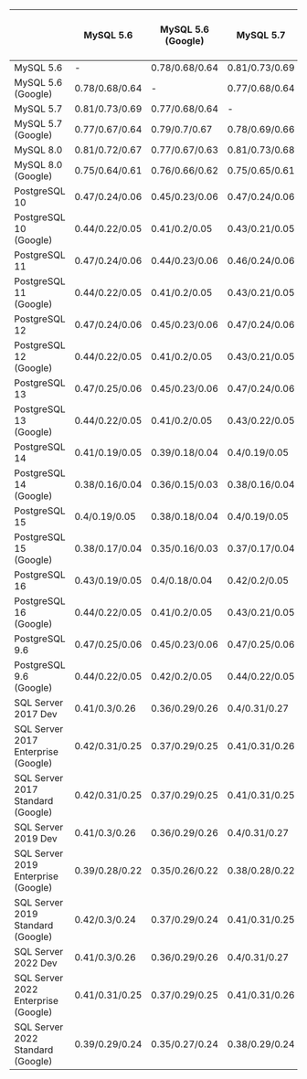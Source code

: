 | |MySQL 5.6|MySQL 5.6 (Google)|MySQL 5.7|MySQL 5.7 (Google)|MySQL 8.0|MySQL 8.0 (Google)|PostgreSQL 10|PostgreSQL 10 (Google)|PostgreSQL 11|PostgreSQL 11 (Google)|PostgreSQL 12|PostgreSQL 12 (Google)|PostgreSQL 13|PostgreSQL 13 (Google)|PostgreSQL 14|PostgreSQL 14 (Google)|PostgreSQL 15|PostgreSQL 15 (Google)|PostgreSQL 16|PostgreSQL 16 (Google)|PostgreSQL 9.6|PostgreSQL 9.6 (Google)|SQL Server 2017 Dev|SQL Server 2017 Enterprise (Google)|SQL Server 2017 Standard (Google)|SQL Server 2019 Dev|SQL Server 2019 Enterprise (Google)|SQL Server 2019 Standard (Google)|SQL Server 2022 Dev|SQL Server 2022 Enterprise (Google)|SQL Server 2022 Standard (Google)|
|---|---|---|---|---|---|---|---|---|---|---|---|---|---|---|---|---|---|---|---|---|---|---|---|---|---|---|---|---|---|---|---|
| MySQL 5.6 | - | 0.78/0.68/0.64 | 0.81/0.73/0.69 | 0.77/0.67/0.64 | 0.81/0.72/0.67 | 0.75/0.64/0.61 | 0.47/0.24/0.06 | 0.44/0.22/0.05 | 0.47/0.24/0.06 | 0.44/0.22/0.05 | 0.47/0.24/0.06 | 0.44/0.22/0.05 | 0.47/0.25/0.06 | 0.44/0.22/0.05 | 0.41/0.19/0.05 | 0.38/0.16/0.04 | 0.4/0.19/0.05 | 0.38/0.17/0.04 | 0.43/0.19/0.05 | 0.44/0.22/0.05 | 0.47/0.25/0.06 | 0.44/0.22/0.05 | 0.41/0.3/0.26 | 0.42/0.31/0.25 | 0.42/0.31/0.25 | 0.41/0.3/0.26 | 0.39/0.28/0.22 | 0.42/0.3/0.24 | 0.41/0.3/0.26 | 0.41/0.31/0.25 | 0.39/0.29/0.24 |
| MySQL 5.6 (Google) | 0.78/0.68/0.64 | - | 0.77/0.68/0.64 | 0.79/0.7/0.67 | 0.77/0.67/0.63 | 0.76/0.66/0.62 | 0.45/0.23/0.06 | 0.41/0.2/0.05 | 0.44/0.23/0.06 | 0.41/0.2/0.05 | 0.45/0.23/0.06 | 0.41/0.2/0.05 | 0.45/0.23/0.06 | 0.41/0.2/0.05 | 0.39/0.18/0.04 | 0.36/0.15/0.03 | 0.38/0.18/0.04 | 0.35/0.16/0.03 | 0.4/0.18/0.04 | 0.41/0.2/0.05 | 0.45/0.23/0.06 | 0.42/0.2/0.05 | 0.36/0.29/0.26 | 0.37/0.29/0.25 | 0.37/0.29/0.25 | 0.36/0.29/0.26 | 0.35/0.26/0.22 | 0.37/0.29/0.24 | 0.36/0.29/0.26 | 0.37/0.29/0.25 | 0.35/0.27/0.24 |
| MySQL 5.7 | 0.81/0.73/0.69 | 0.77/0.68/0.64 | - | 0.78/0.69/0.66 | 0.81/0.73/0.68 | 0.75/0.65/0.61 | 0.47/0.24/0.06 | 0.43/0.21/0.05 | 0.46/0.24/0.06 | 0.43/0.21/0.05 | 0.47/0.24/0.06 | 0.43/0.21/0.05 | 0.47/0.24/0.06 | 0.43/0.22/0.05 | 0.4/0.19/0.05 | 0.38/0.16/0.04 | 0.4/0.19/0.05 | 0.37/0.17/0.04 | 0.42/0.2/0.05 | 0.43/0.21/0.05 | 0.47/0.25/0.06 | 0.44/0.22/0.05 | 0.4/0.31/0.27 | 0.41/0.31/0.26 | 0.41/0.31/0.25 | 0.4/0.31/0.27 | 0.38/0.28/0.22 | 0.41/0.31/0.25 | 0.4/0.31/0.27 | 0.41/0.31/0.26 | 0.38/0.29/0.24 |
| MySQL 5.7 (Google) | 0.77/0.67/0.64 | 0.79/0.7/0.67 | 0.78/0.69/0.66 | - | 0.76/0.67/0.63 | 0.76/0.65/0.62 | 0.44/0.23/0.06 | 0.41/0.2/0.05 | 0.43/0.23/0.06 | 0.41/0.2/0.05 | 0.44/0.23/0.06 | 0.41/0.2/0.05 | 0.44/0.23/0.06 | 0.41/0.2/0.05 | 0.38/0.18/0.04 | 0.35/0.15/0.03 | 0.38/0.18/0.04 | 0.35/0.16/0.03 | 0.4/0.18/0.04 | 0.41/0.2/0.05 | 0.44/0.23/0.06 | 0.41/0.2/0.05 | 0.36/0.28/0.26 | 0.37/0.29/0.25 | 0.37/0.29/0.25 | 0.36/0.28/0.26 | 0.34/0.26/0.22 | 0.37/0.28/0.24 | 0.36/0.28/0.26 | 0.37/0.29/0.25 | 0.35/0.27/0.24 |
| MySQL 8.0 | 0.81/0.72/0.67 | 0.77/0.67/0.63 | 0.81/0.73/0.68 | 0.76/0.67/0.63 | - | 0.76/0.66/0.63 | 0.47/0.25/0.06 | 0.43/0.22/0.05 | 0.46/0.24/0.06 | 0.43/0.21/0.05 | 0.47/0.24/0.06 | 0.43/0.21/0.05 | 0.47/0.24/0.06 | 0.43/0.22/0.05 | 0.41/0.19/0.05 | 0.38/0.16/0.04 | 0.4/0.19/0.05 | 0.37/0.17/0.04 | 0.42/0.19/0.05 | 0.43/0.22/0.05 | 0.46/0.25/0.06 | 0.43/0.22/0.05 | 0.39/0.3/0.26 | 0.41/0.31/0.25 | 0.41/0.3/0.25 | 0.39/0.3/0.26 | 0.38/0.27/0.22 | 0.4/0.3/0.25 | 0.39/0.3/0.26 | 0.41/0.3/0.25 | 0.38/0.29/0.24 |
| MySQL 8.0 (Google) | 0.75/0.64/0.61 | 0.76/0.66/0.62 | 0.75/0.65/0.61 | 0.76/0.65/0.62 | 0.76/0.66/0.63 | - | 0.43/0.23/0.06 | 0.4/0.2/0.05 | 0.42/0.23/0.06 | 0.4/0.2/0.05 | 0.43/0.23/0.06 | 0.4/0.2/0.05 | 0.43/0.23/0.06 | 0.4/0.2/0.05 | 0.37/0.18/0.04 | 0.34/0.15/0.03 | 0.37/0.18/0.04 | 0.34/0.16/0.03 | 0.39/0.19/0.04 | 0.4/0.2/0.05 | 0.42/0.23/0.06 | 0.4/0.2/0.05 | 0.33/0.27/0.27 | 0.35/0.28/0.26 | 0.35/0.28/0.26 | 0.33/0.27/0.27 | 0.32/0.25/0.23 | 0.34/0.27/0.26 | 0.33/0.27/0.27 | 0.34/0.28/0.26 | 0.33/0.27/0.25 |
| PostgreSQL 10 | 0.47/0.24/0.06 | 0.45/0.23/0.06 | 0.47/0.24/0.06 | 0.44/0.23/0.06 | 0.47/0.25/0.06 | 0.43/0.23/0.06 | - | 0.84/0.74/0.66 | 0.93/0.86/0.81 | 0.84/0.73/0.65 | 0.93/0.85/0.8 | 0.83/0.73/0.65 | 0.92/0.85/0.8 | 0.83/0.73/0.65 | 0.74/0.58/0.53 | 0.66/0.48/0.39 | 0.74/0.58/0.53 | 0.66/0.48/0.4 | 0.75/0.58/0.52 | 0.84/0.73/0.65 | 0.92/0.85/0.8 | 0.84/0.73/0.65 | 0.36/0.18/0.01 | 0.36/0.18/0.01 | 0.35/0.18/0.01 | 0.36/0.18/0.01 | 0.33/0.16/0.01 | 0.35/0.18/0.01 | 0.36/0.18/0.01 | 0.35/0.17/0.01 | 0.35/0.17/0.01 |
| PostgreSQL 10 (Google) | 0.44/0.22/0.05 | 0.41/0.2/0.05 | 0.43/0.21/0.05 | 0.41/0.2/0.05 | 0.43/0.22/0.05 | 0.4/0.2/0.05 | 0.84/0.74/0.66 | - | 0.83/0.73/0.65 | 0.96/0.93/0.91 | 0.83/0.73/0.65 | 0.96/0.93/0.91 | 0.83/0.73/0.65 | 0.96/0.93/0.91 | 0.67/0.5/0.43 | 0.74/0.59/0.54 | 0.67/0.5/0.43 | 0.74/0.6/0.55 | 0.68/0.51/0.43 | 0.96/0.92/0.9 | 0.84/0.74/0.66 | 0.96/0.93/0.91 | 0.33/0.15/0.01 | 0.32/0.15/0.01 | 0.32/0.15/0.01 | 0.33/0.15/0.01 | 0.3/0.14/0.01 | 0.32/0.15/0.02 | 0.32/0.15/0.01 | 0.32/0.15/0.01 | 0.32/0.15/0.01 |
| PostgreSQL 11 | 0.47/0.24/0.06 | 0.44/0.23/0.06 | 0.46/0.24/0.06 | 0.43/0.23/0.06 | 0.46/0.24/0.06 | 0.42/0.23/0.06 | 0.93/0.86/0.81 | 0.83/0.73/0.65 | - | 0.83/0.73/0.65 | 0.92/0.85/0.81 | 0.83/0.73/0.65 | 0.93/0.86/0.81 | 0.83/0.73/0.65 | 0.73/0.58/0.53 | 0.66/0.47/0.39 | 0.73/0.58/0.53 | 0.65/0.48/0.4 | 0.74/0.58/0.52 | 0.83/0.73/0.65 | 0.91/0.85/0.81 | 0.83/0.73/0.65 | 0.36/0.18/0.01 | 0.35/0.18/0.01 | 0.35/0.17/0.01 | 0.36/0.18/0.01 | 0.33/0.16/0.01 | 0.35/0.18/0.01 | 0.36/0.18/0.01 | 0.35/0.17/0.01 | 0.35/0.17/0.01 |
| PostgreSQL 11 (Google) | 0.44/0.22/0.05 | 0.41/0.2/0.05 | 0.43/0.21/0.05 | 0.41/0.2/0.05 | 0.43/0.21/0.05 | 0.4/0.2/0.05 | 0.84/0.73/0.65 | 0.96/0.93/0.91 | 0.83/0.73/0.65 | - | 0.83/0.73/0.65 | 0.96/0.93/0.91 | 0.83/0.73/0.65 | 0.96/0.93/0.91 | 0.67/0.5/0.43 | 0.74/0.59/0.54 | 0.67/0.5/0.43 | 0.74/0.6/0.55 | 0.68/0.51/0.43 | 0.96/0.92/0.9 | 0.84/0.74/0.66 | 0.96/0.92/0.9 | 0.32/0.15/0.01 | 0.32/0.15/0.01 | 0.32/0.15/0.01 | 0.33/0.15/0.01 | 0.3/0.14/0.01 | 0.32/0.15/0.02 | 0.32/0.15/0.01 | 0.32/0.15/0.01 | 0.31/0.15/0.01 |
| PostgreSQL 12 | 0.47/0.24/0.06 | 0.45/0.23/0.06 | 0.47/0.24/0.06 | 0.44/0.23/0.06 | 0.47/0.24/0.06 | 0.43/0.23/0.06 | 0.93/0.85/0.8 | 0.83/0.73/0.65 | 0.92/0.85/0.81 | 0.83/0.73/0.65 | - | 0.83/0.74/0.66 | 0.92/0.86/0.81 | 0.83/0.73/0.65 | 0.74/0.58/0.53 | 0.66/0.47/0.39 | 0.73/0.58/0.53 | 0.66/0.48/0.4 | 0.74/0.58/0.53 | 0.83/0.73/0.65 | 0.91/0.85/0.8 | 0.83/0.73/0.65 | 0.36/0.18/0.01 | 0.36/0.18/0.01 | 0.35/0.18/0.01 | 0.36/0.18/0.01 | 0.33/0.16/0.01 | 0.35/0.18/0.01 | 0.36/0.18/0.01 | 0.35/0.17/0.01 | 0.35/0.17/0.01 |
| PostgreSQL 12 (Google) | 0.44/0.22/0.05 | 0.41/0.2/0.05 | 0.43/0.21/0.05 | 0.41/0.2/0.05 | 0.43/0.21/0.05 | 0.4/0.2/0.05 | 0.83/0.73/0.65 | 0.96/0.93/0.91 | 0.83/0.73/0.65 | 0.96/0.93/0.91 | 0.83/0.74/0.66 | - | 0.83/0.73/0.65 | 0.95/0.93/0.91 | 0.67/0.5/0.43 | 0.74/0.59/0.54 | 0.67/0.5/0.43 | 0.74/0.6/0.55 | 0.68/0.51/0.43 | 0.96/0.92/0.9 | 0.84/0.74/0.66 | 0.96/0.92/0.9 | 0.33/0.15/0.01 | 0.32/0.15/0.01 | 0.32/0.15/0.01 | 0.33/0.15/0.01 | 0.3/0.14/0.01 | 0.32/0.15/0.02 | 0.32/0.15/0.01 | 0.32/0.15/0.01 | 0.31/0.15/0.01 |
| PostgreSQL 13 | 0.47/0.25/0.06 | 0.45/0.23/0.06 | 0.47/0.24/0.06 | 0.44/0.23/0.06 | 0.47/0.24/0.06 | 0.43/0.23/0.06 | 0.92/0.85/0.8 | 0.83/0.73/0.65 | 0.93/0.86/0.81 | 0.83/0.73/0.65 | 0.92/0.86/0.81 | 0.83/0.73/0.65 | - | 0.84/0.74/0.66 | 0.74/0.58/0.53 | 0.66/0.47/0.39 | 0.73/0.58/0.53 | 0.66/0.48/0.4 | 0.75/0.58/0.53 | 0.83/0.73/0.65 | 0.91/0.85/0.81 | 0.83/0.73/0.65 | 0.36/0.18/0.01 | 0.36/0.18/0.01 | 0.35/0.18/0.01 | 0.36/0.18/0.01 | 0.33/0.16/0.01 | 0.35/0.18/0.01 | 0.36/0.18/0.01 | 0.35/0.17/0.01 | 0.35/0.17/0.01 |
| PostgreSQL 13 (Google) | 0.44/0.22/0.05 | 0.41/0.2/0.05 | 0.43/0.22/0.05 | 0.41/0.2/0.05 | 0.43/0.22/0.05 | 0.4/0.2/0.05 | 0.83/0.73/0.65 | 0.96/0.93/0.91 | 0.83/0.73/0.65 | 0.96/0.93/0.91 | 0.83/0.73/0.65 | 0.95/0.93/0.91 | 0.84/0.74/0.66 | - | 0.67/0.5/0.43 | 0.75/0.59/0.55 | 0.67/0.5/0.43 | 0.74/0.6/0.55 | 0.68/0.51/0.43 | 0.96/0.93/0.9 | 0.83/0.74/0.66 | 0.96/0.93/0.9 | 0.32/0.15/0.01 | 0.32/0.15/0.01 | 0.32/0.15/0.01 | 0.33/0.15/0.01 | 0.3/0.14/0.01 | 0.32/0.15/0.02 | 0.32/0.15/0.01 | 0.32/0.15/0.01 | 0.31/0.15/0.01 |
| PostgreSQL 14 | 0.41/0.19/0.05 | 0.39/0.18/0.04 | 0.4/0.19/0.05 | 0.38/0.18/0.04 | 0.41/0.19/0.05 | 0.37/0.18/0.04 | 0.74/0.58/0.53 | 0.67/0.5/0.43 | 0.73/0.58/0.53 | 0.67/0.5/0.43 | 0.74/0.58/0.53 | 0.67/0.5/0.43 | 0.74/0.58/0.53 | 0.67/0.5/0.43 | - | 0.63/0.42/0.36 | 0.69/0.5/0.45 | 0.62/0.43/0.36 | 0.71/0.5/0.45 | 0.67/0.5/0.43 | 0.73/0.58/0.53 | 0.67/0.5/0.43 | 0.33/0.15/0.01 | 0.33/0.15/0.01 | 0.33/0.15/0.01 | 0.33/0.15/0.01 | 0.3/0.13/0.01 | 0.32/0.15/0.01 | 0.33/0.15/0.01 | 0.32/0.15/0.01 | 0.32/0.15/0.01 |
| PostgreSQL 14 (Google) | 0.38/0.16/0.04 | 0.36/0.15/0.03 | 0.38/0.16/0.04 | 0.35/0.15/0.03 | 0.38/0.16/0.04 | 0.34/0.15/0.03 | 0.66/0.48/0.39 | 0.74/0.59/0.54 | 0.66/0.47/0.39 | 0.74/0.59/0.54 | 0.66/0.47/0.39 | 0.74/0.59/0.54 | 0.66/0.47/0.39 | 0.75/0.59/0.55 | 0.63/0.42/0.36 | - | 0.62/0.42/0.36 | 0.67/0.48/0.43 | 0.64/0.42/0.35 | 0.74/0.59/0.54 | 0.66/0.48/0.4 | 0.74/0.59/0.54 | 0.3/0.13/0.01 | 0.3/0.13/0.01 | 0.3/0.13/0.01 | 0.3/0.13/0.01 | 0.28/0.11/0.01 | 0.3/0.13/0.01 | 0.3/0.13/0.01 | 0.29/0.13/0.01 | 0.29/0.12/0.01 |
| PostgreSQL 15 | 0.4/0.19/0.05 | 0.38/0.18/0.04 | 0.4/0.19/0.05 | 0.38/0.18/0.04 | 0.4/0.19/0.05 | 0.37/0.18/0.04 | 0.74/0.58/0.53 | 0.67/0.5/0.43 | 0.73/0.58/0.53 | 0.67/0.5/0.43 | 0.73/0.58/0.53 | 0.67/0.5/0.43 | 0.73/0.58/0.53 | 0.67/0.5/0.43 | 0.69/0.5/0.45 | 0.62/0.42/0.36 | - | 0.63/0.43/0.36 | 0.69/0.5/0.45 | 0.67/0.5/0.43 | 0.73/0.57/0.53 | 0.67/0.5/0.43 | 0.33/0.15/0.01 | 0.33/0.15/0.01 | 0.33/0.15/0.01 | 0.33/0.15/0.01 | 0.31/0.13/0.01 | 0.32/0.15/0.01 | 0.33/0.15/0.01 | 0.33/0.15/0.01 | 0.32/0.15/0.01 |
| PostgreSQL 15 (Google) | 0.38/0.17/0.04 | 0.35/0.16/0.03 | 0.37/0.17/0.04 | 0.35/0.16/0.03 | 0.37/0.17/0.04 | 0.34/0.16/0.03 | 0.66/0.48/0.4 | 0.74/0.6/0.55 | 0.65/0.48/0.4 | 0.74/0.6/0.55 | 0.66/0.48/0.4 | 0.74/0.6/0.55 | 0.66/0.48/0.4 | 0.74/0.6/0.55 | 0.62/0.43/0.36 | 0.67/0.48/0.43 | 0.63/0.43/0.36 | - | 0.65/0.43/0.36 | 0.74/0.6/0.55 | 0.66/0.49/0.41 | 0.74/0.6/0.55 | 0.29/0.13/0.01 | 0.3/0.13/0.01 | 0.29/0.13/0.01 | 0.3/0.13/0.01 | 0.28/0.12/0.01 | 0.29/0.13/0.01 | 0.3/0.13/0.01 | 0.29/0.13/0.01 | 0.29/0.13/0.01 |
| PostgreSQL 16 | 0.43/0.19/0.05 | 0.4/0.18/0.04 | 0.42/0.2/0.05 | 0.4/0.18/0.04 | 0.42/0.19/0.05 | 0.39/0.19/0.04 | 0.75/0.58/0.52 | 0.68/0.51/0.43 | 0.74/0.58/0.52 | 0.68/0.51/0.43 | 0.74/0.58/0.53 | 0.68/0.51/0.43 | 0.75/0.58/0.53 | 0.68/0.51/0.43 | 0.71/0.5/0.45 | 0.64/0.42/0.35 | 0.69/0.5/0.45 | 0.65/0.43/0.36 | - | 0.68/0.51/0.43 | 0.74/0.58/0.53 | 0.68/0.51/0.43 | 0.33/0.15/0.01 | 0.33/0.15/0.01 | 0.33/0.15/0.01 | 0.33/0.15/0.01 | 0.31/0.14/0.01 | 0.33/0.15/0.01 | 0.33/0.15/0.01 | 0.33/0.15/0.01 | 0.32/0.15/0.01 |
| PostgreSQL 16 (Google) | 0.44/0.22/0.05 | 0.41/0.2/0.05 | 0.43/0.21/0.05 | 0.41/0.2/0.05 | 0.43/0.22/0.05 | 0.4/0.2/0.05 | 0.84/0.73/0.65 | 0.96/0.92/0.9 | 0.83/0.73/0.65 | 0.96/0.92/0.9 | 0.83/0.73/0.65 | 0.96/0.92/0.9 | 0.83/0.73/0.65 | 0.96/0.93/0.9 | 0.67/0.5/0.43 | 0.74/0.59/0.54 | 0.67/0.5/0.43 | 0.74/0.6/0.55 | 0.68/0.51/0.43 | - | 0.84/0.75/0.68 | 0.96/0.94/0.92 | 0.32/0.16/0.01 | 0.32/0.15/0.01 | 0.32/0.15/0.01 | 0.33/0.16/0.01 | 0.3/0.14/0.01 | 0.32/0.16/0.02 | 0.32/0.16/0.01 | 0.32/0.15/0.01 | 0.31/0.15/0.01 |
| PostgreSQL 9.6 | 0.47/0.25/0.06 | 0.45/0.23/0.06 | 0.47/0.25/0.06 | 0.44/0.23/0.06 | 0.46/0.25/0.06 | 0.42/0.23/0.06 | 0.92/0.85/0.8 | 0.84/0.74/0.66 | 0.91/0.85/0.81 | 0.84/0.74/0.66 | 0.91/0.85/0.8 | 0.84/0.74/0.66 | 0.91/0.85/0.81 | 0.83/0.74/0.66 | 0.73/0.58/0.53 | 0.66/0.48/0.4 | 0.73/0.57/0.53 | 0.66/0.49/0.41 | 0.74/0.58/0.53 | 0.84/0.75/0.68 | - | 0.84/0.75/0.68 | 0.36/0.18/0.01 | 0.36/0.18/0.01 | 0.36/0.18/0.01 | 0.36/0.18/0.01 | 0.33/0.16/0.01 | 0.35/0.18/0.02 | 0.36/0.18/0.01 | 0.35/0.18/0.01 | 0.35/0.17/0.01 |
| PostgreSQL 9.6 (Google) | 0.44/0.22/0.05 | 0.42/0.2/0.05 | 0.44/0.22/0.05 | 0.41/0.2/0.05 | 0.43/0.22/0.05 | 0.4/0.2/0.05 | 0.84/0.73/0.65 | 0.96/0.93/0.91 | 0.83/0.73/0.65 | 0.96/0.92/0.9 | 0.83/0.73/0.65 | 0.96/0.92/0.9 | 0.83/0.73/0.65 | 0.96/0.93/0.9 | 0.67/0.5/0.43 | 0.74/0.59/0.54 | 0.67/0.5/0.43 | 0.74/0.6/0.55 | 0.68/0.51/0.43 | 0.96/0.94/0.92 | 0.84/0.75/0.68 | - | 0.33/0.16/0.01 | 0.33/0.15/0.01 | 0.32/0.15/0.01 | 0.33/0.16/0.01 | 0.3/0.14/0.01 | 0.32/0.16/0.02 | 0.33/0.16/0.01 | 0.32/0.15/0.01 | 0.32/0.15/0.01 |
| SQL Server 2017 Dev | 0.41/0.3/0.26 | 0.36/0.29/0.26 | 0.4/0.31/0.27 | 0.36/0.28/0.26 | 0.39/0.3/0.26 | 0.33/0.27/0.27 | 0.36/0.18/0.01 | 0.33/0.15/0.01 | 0.36/0.18/0.01 | 0.32/0.15/0.01 | 0.36/0.18/0.01 | 0.33/0.15/0.01 | 0.36/0.18/0.01 | 0.32/0.15/0.01 | 0.33/0.15/0.01 | 0.3/0.13/0.01 | 0.33/0.15/0.01 | 0.29/0.13/0.01 | 0.33/0.15/0.01 | 0.32/0.16/0.01 | 0.36/0.18/0.01 | 0.33/0.16/0.01 | - | 0.82/0.69/0.57 | 0.82/0.69/0.56 | 0.99/0.99/0.98 | 0.76/0.62/0.49 | 0.81/0.67/0.55 | 0.99/0.99/0.98 | 0.81/0.68/0.55 | 0.78/0.64/0.5 |
| SQL Server 2017 Enterprise (Google) | 0.42/0.31/0.25 | 0.37/0.29/0.25 | 0.41/0.31/0.26 | 0.37/0.29/0.25 | 0.41/0.31/0.25 | 0.35/0.28/0.26 | 0.36/0.18/0.01 | 0.32/0.15/0.01 | 0.35/0.18/0.01 | 0.32/0.15/0.01 | 0.36/0.18/0.01 | 0.32/0.15/0.01 | 0.36/0.18/0.01 | 0.32/0.15/0.01 | 0.33/0.15/0.01 | 0.3/0.13/0.01 | 0.33/0.15/0.01 | 0.3/0.13/0.01 | 0.33/0.15/0.01 | 0.32/0.15/0.01 | 0.36/0.18/0.01 | 0.33/0.15/0.01 | 0.82/0.69/0.57 | - | 0.99/0.97/0.95 | 0.82/0.69/0.56 | 0.83/0.72/0.62 | 0.87/0.78/0.68 | 0.82/0.69/0.56 | 0.98/0.96/0.94 | 0.95/0.92/0.9 |
| SQL Server 2017 Standard (Google) | 0.42/0.31/0.25 | 0.37/0.29/0.25 | 0.41/0.31/0.25 | 0.37/0.29/0.25 | 0.41/0.3/0.25 | 0.35/0.28/0.26 | 0.35/0.18/0.01 | 0.32/0.15/0.01 | 0.35/0.17/0.01 | 0.32/0.15/0.01 | 0.35/0.18/0.01 | 0.32/0.15/0.01 | 0.35/0.18/0.01 | 0.32/0.15/0.01 | 0.33/0.15/0.01 | 0.3/0.13/0.01 | 0.33/0.15/0.01 | 0.29/0.13/0.01 | 0.33/0.15/0.01 | 0.32/0.15/0.01 | 0.36/0.18/0.01 | 0.32/0.15/0.01 | 0.82/0.69/0.56 | 0.99/0.97/0.95 | - | 0.82/0.68/0.56 | 0.83/0.72/0.62 | 0.88/0.79/0.7 | 0.82/0.68/0.56 | 0.98/0.96/0.94 | 0.96/0.94/0.92 |
| SQL Server 2019 Dev | 0.41/0.3/0.26 | 0.36/0.29/0.26 | 0.4/0.31/0.27 | 0.36/0.28/0.26 | 0.39/0.3/0.26 | 0.33/0.27/0.27 | 0.36/0.18/0.01 | 0.33/0.15/0.01 | 0.36/0.18/0.01 | 0.33/0.15/0.01 | 0.36/0.18/0.01 | 0.33/0.15/0.01 | 0.36/0.18/0.01 | 0.33/0.15/0.01 | 0.33/0.15/0.01 | 0.3/0.13/0.01 | 0.33/0.15/0.01 | 0.3/0.13/0.01 | 0.33/0.15/0.01 | 0.33/0.16/0.01 | 0.36/0.18/0.01 | 0.33/0.16/0.01 | 0.99/0.99/0.98 | 0.82/0.69/0.56 | 0.82/0.68/0.56 | - | 0.77/0.62/0.5 | 0.81/0.68/0.55 | 0.99/0.99/0.98 | 0.81/0.68/0.55 | 0.78/0.64/0.5 |
| SQL Server 2019 Enterprise (Google) | 0.39/0.28/0.22 | 0.35/0.26/0.22 | 0.38/0.28/0.22 | 0.34/0.26/0.22 | 0.38/0.27/0.22 | 0.32/0.25/0.23 | 0.33/0.16/0.01 | 0.3/0.14/0.01 | 0.33/0.16/0.01 | 0.3/0.14/0.01 | 0.33/0.16/0.01 | 0.3/0.14/0.01 | 0.33/0.16/0.01 | 0.3/0.14/0.01 | 0.3/0.13/0.01 | 0.28/0.11/0.01 | 0.31/0.13/0.01 | 0.28/0.12/0.01 | 0.31/0.14/0.01 | 0.3/0.14/0.01 | 0.33/0.16/0.01 | 0.3/0.14/0.01 | 0.76/0.62/0.49 | 0.83/0.72/0.62 | 0.83/0.72/0.62 | 0.77/0.62/0.5 | - | 0.82/0.71/0.62 | 0.76/0.62/0.49 | 0.84/0.73/0.64 | 0.79/0.67/0.56 |
| SQL Server 2019 Standard (Google) | 0.42/0.3/0.24 | 0.37/0.29/0.24 | 0.41/0.31/0.25 | 0.37/0.28/0.24 | 0.4/0.3/0.25 | 0.34/0.27/0.26 | 0.35/0.18/0.01 | 0.32/0.15/0.02 | 0.35/0.18/0.01 | 0.32/0.15/0.02 | 0.35/0.18/0.01 | 0.32/0.15/0.02 | 0.35/0.18/0.01 | 0.32/0.15/0.02 | 0.32/0.15/0.01 | 0.3/0.13/0.01 | 0.32/0.15/0.01 | 0.29/0.13/0.01 | 0.33/0.15/0.01 | 0.32/0.16/0.02 | 0.35/0.18/0.02 | 0.32/0.16/0.02 | 0.81/0.67/0.55 | 0.87/0.78/0.68 | 0.88/0.79/0.7 | 0.81/0.68/0.55 | 0.82/0.71/0.62 | - | 0.81/0.67/0.55 | 0.87/0.78/0.69 | 0.84/0.74/0.64 |
| SQL Server 2022 Dev | 0.41/0.3/0.26 | 0.36/0.29/0.26 | 0.4/0.31/0.27 | 0.36/0.28/0.26 | 0.39/0.3/0.26 | 0.33/0.27/0.27 | 0.36/0.18/0.01 | 0.32/0.15/0.01 | 0.36/0.18/0.01 | 0.32/0.15/0.01 | 0.36/0.18/0.01 | 0.32/0.15/0.01 | 0.36/0.18/0.01 | 0.32/0.15/0.01 | 0.33/0.15/0.01 | 0.3/0.13/0.01 | 0.33/0.15/0.01 | 0.3/0.13/0.01 | 0.33/0.15/0.01 | 0.32/0.16/0.01 | 0.36/0.18/0.01 | 0.33/0.16/0.01 | 0.99/0.99/0.98 | 0.82/0.69/0.56 | 0.82/0.68/0.56 | 0.99/0.99/0.98 | 0.76/0.62/0.49 | 0.81/0.67/0.55 | - | 0.81/0.68/0.56 | 0.78/0.64/0.5 |
| SQL Server 2022 Enterprise (Google) | 0.41/0.31/0.25 | 0.37/0.29/0.25 | 0.41/0.31/0.26 | 0.37/0.29/0.25 | 0.41/0.3/0.25 | 0.34/0.28/0.26 | 0.35/0.17/0.01 | 0.32/0.15/0.01 | 0.35/0.17/0.01 | 0.32/0.15/0.01 | 0.35/0.17/0.01 | 0.32/0.15/0.01 | 0.35/0.17/0.01 | 0.32/0.15/0.01 | 0.32/0.15/0.01 | 0.29/0.13/0.01 | 0.33/0.15/0.01 | 0.29/0.13/0.01 | 0.33/0.15/0.01 | 0.32/0.15/0.01 | 0.35/0.18/0.01 | 0.32/0.15/0.01 | 0.81/0.68/0.55 | 0.98/0.96/0.94 | 0.98/0.96/0.94 | 0.81/0.68/0.55 | 0.84/0.73/0.64 | 0.87/0.78/0.69 | 0.81/0.68/0.56 | - | 0.96/0.93/0.91 |
| SQL Server 2022 Standard (Google) | 0.39/0.29/0.24 | 0.35/0.27/0.24 | 0.38/0.29/0.24 | 0.35/0.27/0.24 | 0.38/0.29/0.24 | 0.33/0.27/0.25 | 0.35/0.17/0.01 | 0.32/0.15/0.01 | 0.35/0.17/0.01 | 0.31/0.15/0.01 | 0.35/0.17/0.01 | 0.31/0.15/0.01 | 0.35/0.17/0.01 | 0.31/0.15/0.01 | 0.32/0.15/0.01 | 0.29/0.12/0.01 | 0.32/0.15/0.01 | 0.29/0.13/0.01 | 0.32/0.15/0.01 | 0.31/0.15/0.01 | 0.35/0.17/0.01 | 0.32/0.15/0.01 | 0.78/0.64/0.5 | 0.95/0.92/0.9 | 0.96/0.94/0.92 | 0.78/0.64/0.5 | 0.79/0.67/0.56 | 0.84/0.74/0.64 | 0.78/0.64/0.5 | 0.96/0.93/0.91 | - |

